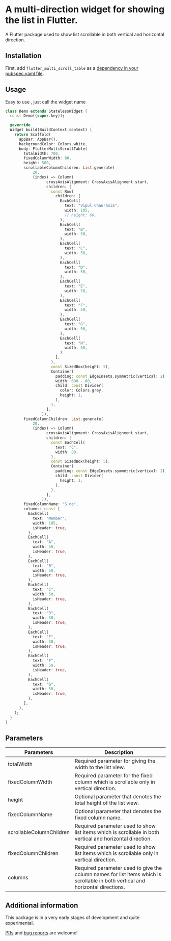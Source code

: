 <!--
This README describes the package. If you publish this package to pub.dev,
this README's contents appear on the landing page for your package.

For information about how to write a good package README, see the guide for
[writing package pages](https://dart.dev/guides/libraries/writing-package-pages).

For general information about developing packages, see the Dart guide for
[creating packages](https://dart.dev/guides/libraries/create-library-packages)
and the Flutter guide for
[developing packages and plugins](https://flutter.dev/developing-packages).
-->
# A multi-direction widget for showing the list in Flutter.

A Flutter package used to show list scrollable in both vertical and horizontal direction.

## Installation

First, add `flutter_multi_scroll_table` as a
[dependency in your pubspec.yaml file](https://flutter.dev/docs/development/platform-integration/platform-channels).

<!-- ## Features

TODO: List what your package can do. Maybe include images, gifs, or videos. -->


## Usage

Easy to use , just call the widget name 

```dart
class Demo extends StatelessWidget {
  const Demo({super.key});

  @override
  Widget build(BuildContext context) {
    return Scaffold(
      appBar: AppBar(),
      backgroundColor: Colors.white,
      body: FlutterMultiScrollTable(
        totalWidth: 700,
        fixedColumnWidth: 80,
        height: 500,
        scrollableColumnChildren: List.generate(
            20,
            (index) => Column(
                  crossAxisAlignment: CrossAxisAlignment.start,
                  children: [
                    const Row(
                      children: [
                        EachCell(
                          text: "Vipul Chaurasia",
                          width: 105,
                          // height: 60,
                        ),
                        EachCell(
                          text: "B",
                          width: 50,
                        ),
                        EachCell(
                          text: "C",
                          width: 50,
                        ),
                        EachCell(
                          text: "D",
                          width: 50,
                        ),
                        EachCell(
                          text: "E",
                          width: 50,
                        ),
                        EachCell(
                          text: "F",
                          width: 50,
                        ),
                        EachCell(
                          text: "G",
                          width: 50,
                        ),
                        EachCell(
                          text: "H",
                          width: 50,
                        )
                      ],
                    ),
                    const SizedBox(height: 5),
                    Container(
                      padding: const EdgeInsets.symmetric(vertical: 2),
                      width: 600 - 60,
                      child: const Divider(
                        color: Colors.grey,
                        height: 1,
                      ),
                    ),
                  ],
                )),
        fixedColumnChildren: List.generate(
            20,
            (index) => Column(
                  crossAxisAlignment: CrossAxisAlignment.start,
                  children: [
                    const EachCell(
                      text: "C",
                      width: 80,
                    ),
                    const SizedBox(height: 5),
                    Container(
                      padding: const EdgeInsets.symmetric(vertical: 2),
                      child: const Divider(
                        height: 1,
                      ),
                    ),
                  ],
                )),
        fixedColumnName: "S.no",
        columns: const [
          EachCell(
            text: "Member",
            width: 105,
            isHeader: true,
          ),
          EachCell(
            text: "A",
            width: 50,
            isHeader: true,
          ),
          EachCell(
            text: "B",
            width: 50,
            isHeader: true,
          ),
          EachCell(
            text: "C",
            width: 50,
            isHeader: true,
          ),
          EachCell(
            text: "D",
            width: 50,
            isHeader: true,
          ),
          EachCell(
            text: "E",
            width: 50,
            isHeader: true,
          ),
          EachCell(
            text: "F",
            width: 50,
            isHeader: true,
          ),
          EachCell(
            text: "G",
            width: 50,
            isHeader: true,
          ),
        ],
      ),
    );
  }
}
```

## Parameters

 Parameters| Description
 ----------|-------------
 totalWidth | Required parameter for giving the width to the list view.
 fixedColumnWidth | Required parameter for the fixed column which is scrollable only in vertical direction.
 height | Optional parameter that denotes the total height of the list view.
 fixedColumnName | Optional parameter that denotes the fixed column name.
 scrollableColumnChildren | Required parameter used to show list items which is scrollable in both vertical and horizontal direction.
 fixedColumnChildren | Required parameter used to show list items which is scrollable only in vertical direction.
 columns |  Required parameter used to give the column names for list items which is scrollable in both vertical and horizontal directions.




## Additional information

This package is in a very early stages of development and quite experimental.

[PRs](https://github.com/vipul1298/xy_table/pulls) and [bug reports](https://github.com/vipul1298/xy_table/issues) are welcome!

<!-- TODO: Tell users more about the package: where to find more information, how to
contribute to the package, how to file issues, what response they can expect
from the package authors, and more. -->
